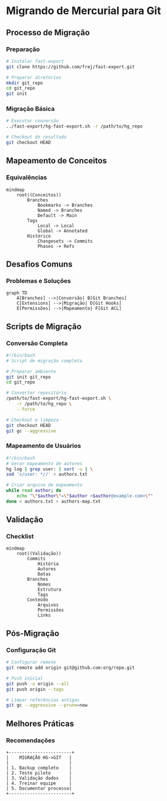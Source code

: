 # Migrando de Mercurial para Git

## Processo de Migração

### Preparação
```bash
# Instalar fast-export
git clone https://github.com/frej/fast-export.git

# Preparar diretórios
mkdir git_repo
cd git_repo
git init
```

### Migração Básica
```bash
# Executar conversão
../fast-export/hg-fast-export.sh -r /path/to/hg_repo

# Checkout do resultado
git checkout HEAD
```

## Mapeamento de Conceitos

### Equivalências
```mermaid
mindmap
    root((Conceitos))
        Branches
            Bookmarks -> Branches
            Named -> Branches
            Default -> Main
        Tags
            Local -> Local
            Global -> Annotated
        Histórico
            Changesets -> Commits
            Phases -> Refs
```

## Desafios Comuns

### Problemas e Soluções
```mermaid
graph TD
    A[Branches] -->|Conversão| B[Git Branches]
    C[Extensions] -->|Migração| D[Git Hooks]
    E[Permissões] -->|Mapeamento| F[Git ACL]
```

## Scripts de Migração

### Conversão Completa
```bash
#!/bin/bash
# Script de migração completa

# Preparar ambiente
git init git_repo
cd git_repo

# Converter repositório
/path/to/fast-export/hg-fast-export.sh \
    -r /path/to/hg_repo \
    --force

# Checkout e limpeza
git checkout HEAD
git gc --aggressive
```

### Mapeamento de Usuários
```bash
#!/bin/bash
# Gerar mapeamento de autores
hg log | grep user: | sort -u | \
sed 's/user: *//' > authors.txt

# Criar arquivo de mapeamento
while read author; do
    echo "\"$author\"=\"$author <$author@example.com>\""
done < authors.txt > authors-map.txt
```

## Validação

### Checklist
```mermaid
mindmap
    root((Validação))
        Commits
            História
            Autores
            Datas
        Branches
            Nomes
            Estrutura
            Tags
        Conteúdo
            Arquivos
            Permissões
            Links
```

## Pós-Migração

### Configuração Git
```bash
# Configurar remote
git remote add origin git@github.com:org/repo.git

# Push inicial
git push -u origin --all
git push origin --tags

# Limpar referências antigas
git gc --aggressive --prune=now
```

## Melhores Práticas

### Recomendações
```ascii
+------------------------+
|    MIGRAÇÃO HG->GIT   |
|                       |
| 1. Backup completo    |
| 2. Teste piloto       |
| 3. Validação dados    |
| 4. Treinar equipe     |
| 5. Documentar processo|
+------------------------+
```